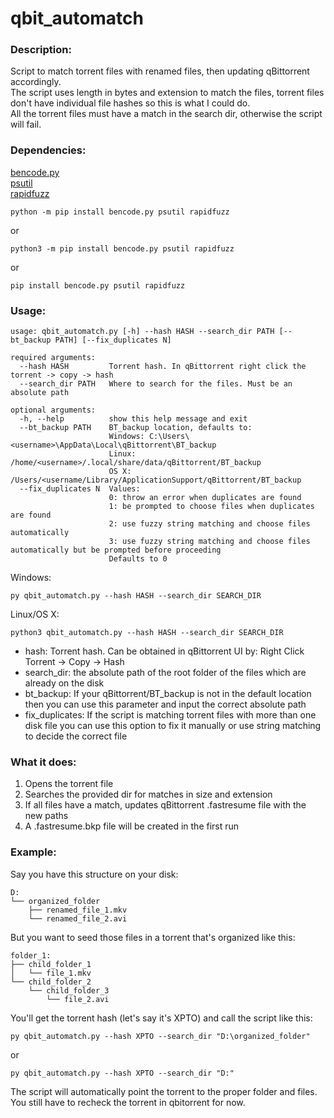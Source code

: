 # qbit_automatch

### Description:
Script to match torrent files with renamed files, then updating qBittorrent accordingly.  
The script uses length in bytes and extension to match the files, torrent files don't have individual file hashes so this is what I could do.  
All the torrent files must have a match in the search dir, otherwise the script will fail.

### Dependencies:

[bencode.py](https://github.com/fuzeman/bencode.py)  
[psutil](https://github.com/giampaolo/psutil)  
[rapidfuzz](https://github.com/maxbachmann/RapidFuzz)

```
python -m pip install bencode.py psutil rapidfuzz
```
or
```
python3 -m pip install bencode.py psutil rapidfuzz
```
or
```
pip install bencode.py psutil rapidfuzz
```

### Usage:
```
usage: qbit_automatch.py [-h] --hash HASH --search_dir PATH [--bt_backup PATH] [--fix_duplicates N]

required arguments:
  --hash HASH         Torrent hash. In qBittorrent right click the torrent -> copy -> hash
  --search_dir PATH   Where to search for the files. Must be an absolute path

optional arguments:
  -h, --help          show this help message and exit
  --bt_backup PATH    BT_backup location, defaults to:
                      Windows: C:\Users\<username>\AppData\Local\qBittorrent\BT_backup
                      Linux: /home/<username>/.local/share/data/qBittorrent/BT_backup
                      OS X: /Users/<username/Library/ApplicationSupport/qBittorrent/BT_backup
  --fix_duplicates N  Values:
                      0: throw an error when duplicates are found
                      1: be prompted to choose files when duplicates are found
                      2: use fuzzy string matching and choose files automatically
                      3: use fuzzy string matching and choose files automatically but be prompted before proceeding
                      Defaults to 0
```

Windows:
```
py qbit_automatch.py --hash HASH --search_dir SEARCH_DIR
```
Linux/OS X:
```
python3 qbit_automatch.py --hash HASH --search_dir SEARCH_DIR
```
* hash: Torrent hash. Can be obtained in qBittorrent UI by: Right Click Torrent -> Copy -> Hash  
* search_dir: the absolute path of the root folder of the files which are already on the disk  
* bt_backup: If your qBittorrent/BT_backup is not in the default location then you can use this parameter and input the correct absolute path  
* fix_duplicates: If the script is matching torrent files with more than one disk file you can use this option to fix it manually or use string matching to decide the correct file  

### What it does:
1. Opens the torrent file  
2. Searches the provided dir for matches in size and extension  
3. If all files have a match, updates qBittorrent <hash>.fastresume file with the new paths  
4. A <hash>.fastresume.bkp file will be created in the first run  

### Example:
Say you have this structure on your disk:  
```
D:
└── organized_folder
    ├── renamed_file_1.mkv
    └── renamed_file_2.avi
```
But you want to seed those files in a torrent that's organized like this:  
```
folder_1:
├── child_folder_1
│   └── file_1.mkv
└── child_folder_2
    └── child_folder_3
        └── file_2.avi
```
You'll get the torrent hash (let's say it's XPTO) and call the script like this: 
```
py qbit_automatch.py --hash XPTO --search_dir "D:\organized_folder"
```
or
```
py qbit_automatch.py --hash XPTO --search_dir "D:"
```
The script will automatically point the torrent to the proper folder and files.  
You still have to recheck the torrent in qbitorrent for now.  

